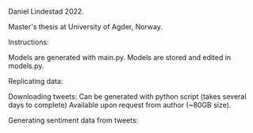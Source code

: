 Daniel Lindestad 2022.

Master's thesis at University of Agder, Norway.

Instructions:

Models are generated with main.py.
Models are stored and edited in models.py.

Replicating data:

Downloading tweets:
    Can be generated with python script (takes several days to complete)
    Available upon request from author (~80GB size).

Generating sentiment data from tweets:
